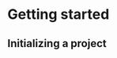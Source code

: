# Getting started

## Initializing a project

```{command-output} dso init test_project --description "This is a test project"

```
